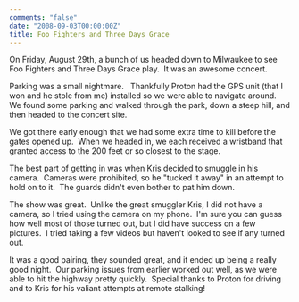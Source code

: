 ```yaml
---
comments: "false"
date: "2008-09-03T00:00:00Z"
title: Foo Fighters and Three Days Grace
---
```

On Friday, August 29th, a bunch of us headed down to Milwaukee to see Foo Fighters and Three Days Grace play.  It was an awesome concert.

Parking was a small nightmare.   Thankfully Proton had the GPS unit (that I won and he stole from me) installed so we were able to navigate around.  We found some parking and walked through the park, down a steep hill, and then headed to the concert site.

We got there early enough that we had some extra time to kill before the gates opened up.  When we headed in, we each received a wristband that granted access to the 200 feet or so closest to the stage.

The best part of getting in was when Kris decided to smuggle in his camera.  Cameras were prohibited, so he "tucked it away" in an attempt to hold on to it.  The guards didn't even bother to pat him down.

The show was great.  Unlike the great smuggler Kris, I did not have a camera, so I tried using the camera on my phone.  I'm sure you can guess how well most of those turned out, but I did have success on a few pictures.  I tried taking a few videos but haven't looked to see if any turned out.

It was a good pairing, they sounded great, and it ended up being a really good night.  Our parking issues from earlier worked out well, as we were able to hit the highway pretty quickly.  Special thanks to Proton for driving and to Kris for his valiant attempts at remote stalking!
